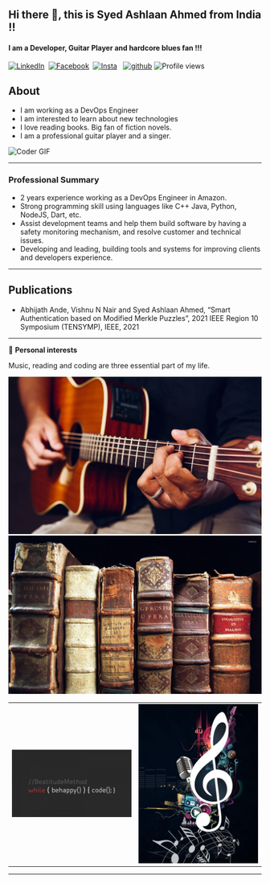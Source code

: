 ## Hi there 👋, this is Syed Ashlaan Ahmed from India !!
#### I am a Developer, Guitar Player and hardcore blues fan !!!

[![LinkedIn](https://img.shields.io/badge/linkedin-%230077B5.svg?style=for-the-badge&logo=linkedin&logoColor=white)](https://www.linkedin.com/in/ashlaan-ahmed-1b9738169/)
&nbsp;[![Facebook](https://img.shields.io/badge/Facebook-%231877F2.svg?style=for-the-badge&logo=Facebook&logoColor=white)](https://www.facebook.com/ashlaan.ahmed)&nbsp;   [![Insta](https://img.shields.io/badge/ashlaan47-%23E4405F.svg?style=for-the-badge&logo=Instagram&logoColor=white)](https://www.instagram.com/ashlaan47/) &nbsp;
[<img src='https://cdn.jsdelivr.net/npm/simple-icons@3.0.1/icons/github.svg' alt='github' height='40'>](https://github.com/ashlaan47) ![Profile views](https://gpvc.arturio.dev/ashlaan47)

## About

* I am working as a DevOps Engineer
* I am interested to learn about new technologies
* I love reading books. Big fan of fiction novels.
* I am a professional guitar player and a singer.

<img src="https://cdn.dribbble.com/users/1292677/screenshots/6139167/media/5387dc7e035b3efe9d94516044de66a4.gif" alt="Coder GIF" width="500">

---


### Professional Summary

- 2 years experience working as a DevOps Engineer in Amazon.
- Strong programming skill using languages like  C++ Java, Python, NodeJS, Dart, etc.
- Assist development teams and help them build software by having a safety monitoring mechanism, and resolve customer and technical issues.
- Developing and leading, building tools and systems for improving clients and developers experience.

---

## Publications

- Abhijath Ande, Vishnu N Nair and Syed Ashlaan Ahmed, “Smart Authentication based on Modified Merkle Puzzles”, 2021 IEEE Region 10 Symposium (TENSYMP), IEEE, 2021
---

🎸 **Personal interests**

Music, reading and coding are three essential part of my life.

<img src="images/guitar.jpg" alt="Guitar" style="width:60;height:50;">

<img src="images/books.jpg" alt="Books" style="width:60;height:50;">
	
| | |
|:-------------------------:|:-------------------------:|
|<img width="1604" alt="Coding" src="images/coding.jpg"> |<img width="1604" alt="Music" src="images/music.jpeg">|

---